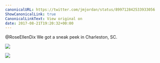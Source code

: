 ```yaml
---
canonicalURL: https://twitter.com/jmjordan/status/899712842533933056
ShowCanonicalLink: true
CanonicalLinkText: View original on
date: 2017-08-21T19:20:32+00:00
---
```

@RoseEllenDix We got a sneak peek in Charleston, SC.

![](/images/899712842533933056-DHxsDQgV0AAbG9C.jpg)

![](/images/899712842533933056-DHxsD1SVYAEZ0D8.jpg)
